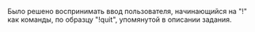 Было решено воспринимать ввод пользователя, начинающийся на "!" как команды, по образцу "!quit", упомянутой в описании задания.
